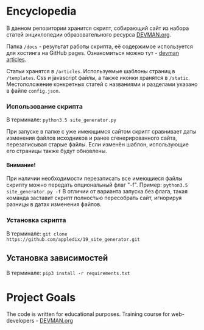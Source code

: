# Encyclopedia

В данном репозитории хранится скрипт, собирающий сайт из набора статей энциклопедии образовательного ресурса [DEVMAN.org](https://devman.org).

Папка `/docs` - результат работы скрипта, её содержимое используется для хостинга на GitHub pages. Ознакомиться можно тут - [devman articles](https://appledix.github.io/19_site_generator/docs/index.html).

Статьи хранятся в `/articles`. 
Используемые шаблоны страниц в `/templates`.
Css и javascript файлы, а также иконки хранятся в `/static`.
Местоположение конкретных статей с названиями и разделами указано в файле `config.json`.

### Использование скрипта
В терминале: `python3.5 site_generator.py`

При запуске в папке с уже имеющимся сайтом скрипт сравнивает даты изменения файлов исходников и ранее сгенерированного сайта, перезаписывая старые файлы. Если изменён шаблон, использующие его страницы также будут обновлены. 

#### Внимание!
При наличии необходимости перезаписать все имеющиеся файлы скрипту можно передать опциональный флаг "-f". Пример: 
	`python3.5 site_generator.py -f`
В отличии от варианта запуска без флага, такая команда заставит скрипт полностью пересобрать сайт, игнорируя разницы в датах изменения файлов.


### Установка скрипта 
В терминале: `git clone https://github.com/appledix/19_site_generator.git`

## Установка зависимостей
В терминале: `pip3 install -r requirements.txt`


# Project Goals

The code is written for educational purposes. Training course for web-developers - [DEVMAN.org](https://devman.org)
